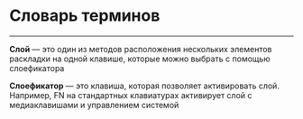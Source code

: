 # Словарь терминов
---

**Слой** — это один из методов расположения нескольких элементов раскладки на одной клавише, которые можно выбрать с помощью слоефикатора

**Слоефикатор** — это клавиша, которая позволяет активировать слой. Например, FN на стандартных клавиатурах активирует слой с медиаклавишами и управлением системой